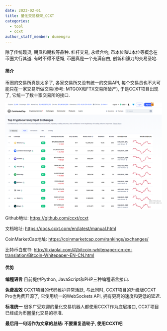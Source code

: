 ```yaml
---
date: 2023-02-01
title: 量化交易框架_CCXT
categories:
  - tool
  - ccxt
author_staff_member: dumengru
---
```


除了传统现货, 期货和期权等品种. 杠杆交易, 永续合约, 币本位和U本位等概念在币圈大行其道. 有时不得不感慨, 币圈真是一个充满自由, 创新和镰刀的交易圣地.

#### 简介
币圈的交易所真是太多了, 各家交易所又没有统一的交易API, 每个交易员也不大可能只在一家交易所做交易(参考: MTGOX和FTX交易所破产), 于是CCXT项目出现了, 它统一了数十家交易所的接口. 

![](../../images/202302012317.png)

Github地址: https://github.com/ccxt/ccxt

文档地址: https://docs.ccxt.com/en/latest/manual.html

CoinMarketCap地址: https://coinmarketcap.com/rankings/exchanges/

比特币白皮书: http://lixiaolai.com/#/bitcoin-whitepaper-cn-en-translation/Bitcoin-Whitepaper-EN-CN.html

#### 优势
**编程语言**
目前提供Python, JavaScript和PHP三种编程语言接口.

**免费高效**
CCXT项目的代码维护异常活跃, 与此同时, CCXT项目的升级版CCXT Pro也免费开源了, 它使用统一的WebSockets API, 拥有更高的速度和更低的延迟.

**标准统一**
很多广受欢迎的量化交易机器人都使用CCXT作为底层接口, CCXT项目已经成为币圈量化交易的标准.

**最后用一句话作为文章的总结: 不要重复造轮子, 使用CCXT吧**
